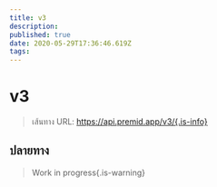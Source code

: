 ```yaml
---
title: v3
description:
published: true
date: 2020-05-29T17:36:46.619Z
tags:
---
```


# v3

> เส้นทาง URL: https://api.premid.app/v3/{.is-info}


## ปลายทาง
> Work in progress{.is-warning}
